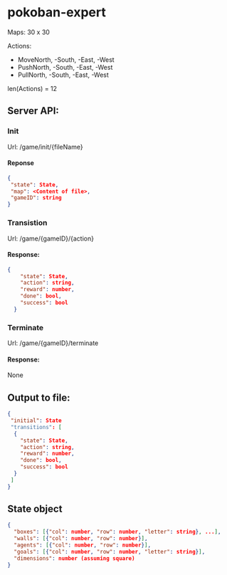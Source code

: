 # pokoban-expert

Maps:
30 x 30

Actions:

* MoveNorth, -South, -East, -West
* PushNorth, -South, -East, -West
* PullNorth, -South, -East, -West 

len(Actions) = 12

## Server API:

### Init
Url: /game/init/{fileName}

#### Reponse
``` json
{
 "state": State,
 "map": <Content of file>,
 "gameID": string
}
```

### Transistion
Url: /game/{gameID}/{action}

#### Response:
``` json
{
    "state": State, 
    "action": string, 
    "reward": number, 
    "done": bool,
    "success": bool
  }
```

### Terminate
Url: /game/{gameID}/terminate

#### Response:
None

## Output to file:
```json
{
 "initial": State
 "transitions": [
  {
    "state": State, 
    "action": string, 
    "reward": number, 
    "done": bool,
    "success": bool
  }
 ]
}
```

## State object

```json
{
  "boxes": [{"col": number, "row": number, "letter": string}, ...],
  "walls": [{"col": number, "row": number}],
  "agents": [{"col": number, "row": number}],
  "goals": [{"col": number, "row": number, "letter": string}],
  "dimensions": number (assuming square)
}
```
